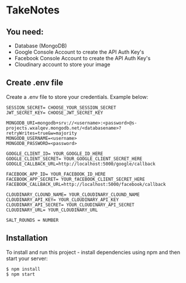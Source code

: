 # TakeNotes

## You need:
- Database (MongoDB)
- Google Console Account to create the API Auth Key's
- Facebook Console Account to create the API Auth Key's
- Cloudinary account to store your image

## Create .env file
Create a .env file to store your credentials. Example below:

```
SESSION_SECRET= CHOOSE_YOUR_SESSION_SECRET
JWT_SECRET_KEY= CHOOSE_JWT_SECRET_KEY

MONGODB_URI=mongodb+srv://<username>:<password>@s-projects.wxalqev.mongodb.net/<databasename>?retryWrites=true&w=majority
MONGODB_USERNAME=<username>
MONGODB_PASSWORD=<password>

GOOGLE_CLIENT_ID= YOUR_GOOGLE_ID_HERE
GOOGLE_CLIENT_SECRET= YOUR_GOOGLE_CLIENT_SECRET_HERE
GOOGLE_CALLBACK_URL=http://localhost:5000/google/callback

FACEBOOK_APP_ID= YOUR_FACEBOOK_ID_HERE
FACEBOOK_APP_SECRET= YOUR_fACEBOOK_CLIENT_SECRET_HERE
FACEBOOK_CALLBACK_URL=http://localhost:5000/facebook/callback

CLOUDINARY_CLOUND_NAME= YOUR_CLOUDINARY_CLOUND_NAME
CLOUDINARY_API_KEY= YOUR_CLOUDINARY_API_KEY
CLOUDINARY_API_SECRET= YOUR_CLOUDINARY_API_SECRET
CLOUDINARY_URL= YOUR_CLOUDINARY_URL

SALT_ROUNDS = NUMBER
```

## Installation
To install and run this project - install dependencies using npm and then start your server:

```
$ npm install
$ npm start
```